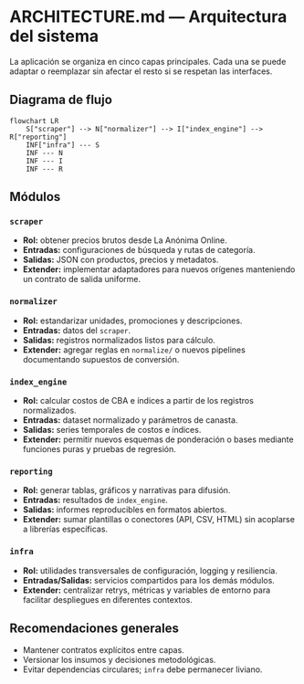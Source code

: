 # ARCHITECTURE.md — Arquitectura del sistema

La aplicación se organiza en cinco capas principales. Cada una se puede
adaptar o reemplazar sin afectar el resto si se respetan las interfaces.

## Diagrama de flujo

```mermaid
flowchart LR
    S["scraper"] --> N["normalizer"] --> I["index_engine"] --> R["reporting"]
    INF["infra"] --- S
    INF --- N
    INF --- I
    INF --- R
```

## Módulos

### `scraper`
- **Rol:** obtener precios brutos desde La Anónima Online.
- **Entradas:** configuraciones de búsqueda y rutas de categoría.
- **Salidas:** JSON con productos, precios y metadatos.
- **Extender:** implementar adaptadores para nuevos orígenes manteniendo
  un contrato de salida uniforme.

### `normalizer`
- **Rol:** estandarizar unidades, promociones y descripciones.
- **Entradas:** datos del `scraper`.
- **Salidas:** registros normalizados listos para cálculo.
- **Extender:** agregar reglas en `normalize/` o nuevos pipelines
  documentando supuestos de conversión.

### `index_engine`
- **Rol:** calcular costos de CBA e índices a partir de los registros
  normalizados.
- **Entradas:** dataset normalizado y parámetros de canasta.
- **Salidas:** series temporales de costos e índices.
- **Extender:** permitir nuevos esquemas de ponderación o bases mediante
  funciones puras y pruebas de regresión.

### `reporting`
- **Rol:** generar tablas, gráficos y narrativas para difusión.
- **Entradas:** resultados de `index_engine`.
- **Salidas:** informes reproducibles en formatos abiertos.
- **Extender:** sumar plantillas o conectores (API, CSV, HTML) sin
  acoplarse a librerías específicas.

### `infra`
- **Rol:** utilidades transversales de configuración, logging y
  resiliencia.
- **Entradas/Salidas:** servicios compartidos para los demás módulos.
- **Extender:** centralizar retrys, métricas y variables de entorno para
  facilitar despliegues en diferentes contextos.

## Recomendaciones generales
- Mantener contratos explícitos entre capas.
- Versionar los insumos y decisiones metodológicas.
- Evitar dependencias circulares; `infra` debe permanecer liviano.
